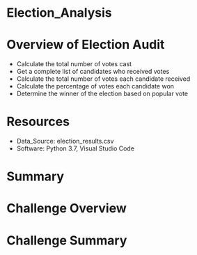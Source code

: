 # Election_Analysis
# Overview of Election Audit
* Calculate the total number of votes cast
* Get a complete list of candidates who received votes
* Calculate the total number of votes each candidate received
* Calculate the percentage of votes each candidate won
* Determine the winner of the election based on popular vote
# Resources
* Data_Source: election_results.csv
* Software: Python 3.7, Visual Studio Code
# Summary
# Challenge Overview
# Challenge Summary
